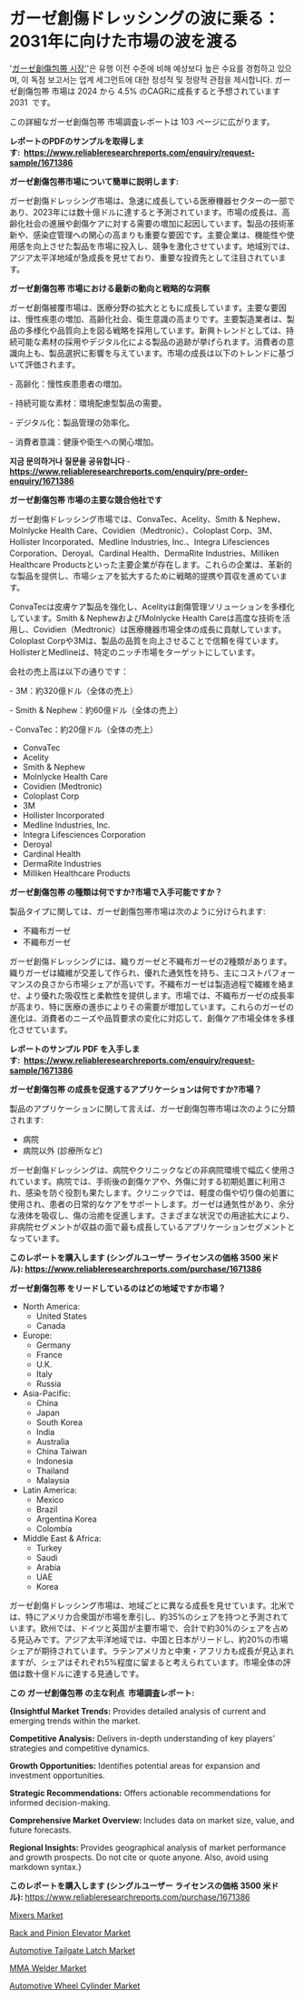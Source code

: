 <p><h1>ガーゼ創傷ドレッシングの波に乗る：2031年に向けた市場の波を渡る</h1></p><p>'<a href="https://www.reliableresearchreports.com/gauze-wound-dressing-r1671386?utm_campaign=107&utm_medium=36&utm_source=Github&utm_content=ia&utm_term=18102024&utm_id=gauze-wound-dressing">ガーゼ創傷包帯 시장'</a>'은 유행 이전 수준에 비해 예상보다 높은 수요를 경험하고 있으며, 이 독점 보고서는 업계 세그먼트에 대한 정성적 및 정량적 관점을 제시합니다. ガーゼ創傷包帯 市場は 2024 から 4.5% のCAGRに成長すると予想されています 2031&nbsp; です。</p>
<p>この詳細なガーゼ創傷包帯 市場調査レポートは 103 ページに広がります。</p>
<p><strong>レポートのPDFのサンプルを取得します</strong><strong>:&nbsp;&nbsp;<a href="https://www.reliableresearchreports.com/enquiry/request-sample/1671386?utm_campaign=107&utm_medium=36&utm_source=Github&utm_content=ia&utm_term=18102024&utm_id=gauze-wound-dressing">https://www.reliableresearchreports.com/enquiry/request-sample/1671386</a></strong></p>
<p><strong>ガーゼ創傷包帯市場について簡単に説明します:</strong></p>
<p><p>ガーゼ創傷ドレッシング市場は、急速に成長している医療機器セクターの一部であり、2023年には数十億ドルに達すると予測されています。市場の成長は、高齢化社会の進展や創傷ケアに対する需要の増加に起因しています。製品の技術革新や、感染症管理への関心の高まりも重要な要因です。主要企業は、機能性や使用感を向上させた製品を市場に投入し、競争を激化させています。地域別では、アジア太平洋地域が急成長を見せており、重要な投資先として注目されています。</p></p>
<p><strong>ガーゼ創傷包帯 市場における最新の動向と戦略的な洞察</strong></p>
<p><p>ガーゼ創傷被覆市場は、医療分野の拡大とともに成長しています。主要な要因は、慢性疾患の増加、高齢化社会、衛生意識の高まりです。主要製造業者は、製品の多様化や品質向上を図る戦略を採用しています。新興トレンドとしては、持続可能な素材の採用やデジタル化による製品の追跡が挙げられます。消費者の意識向上も、製品選択に影響を与えています。市場の成長は以下のトレンドに基づいて評価されます。</p><p>- 高齢化：慢性疾患患者の増加。</p><p>- 持続可能な素材：環境配慮型製品の需要。</p><p>- デジタル化：製品管理の効率化。</p><p>- 消費者意識：健康や衛生への関心増加。</p></p>
<p><strong>지금 문의하거나 질문을 공유합니다</strong><strong>&nbsp;</strong>-<strong><a href="https://www.reliableresearchreports.com/enquiry/pre-order-enquiry/1671386?utm_campaign=107&utm_medium=36&utm_source=Github&utm_content=ia&utm_term=18102024&utm_id=gauze-wound-dressing">https://www.reliableresearchreports.com/enquiry/pre-order-enquiry/1671386</a></strong></p>
<p><strong>ガーゼ創傷包帯 市場の主要な競合他社です</strong></p>
<p><p>ガーゼ創傷ドレッシング市場では、ConvaTec、Acelity、Smith & Nephew、Molnlycke Health Care、Covidien（Medtronic）、Coloplast Corp、3M、Hollister Incorporated、Medline Industries, Inc.、Integra Lifesciences Corporation、Deroyal、Cardinal Health、DermaRite Industries、Milliken Healthcare Productsといった主要企業が存在します。これらの企業は、革新的な製品を提供し、市場シェアを拡大するために戦略的提携や買収を進めています。</p><p>ConvaTecは皮膚ケア製品を強化し、Acelityは創傷管理ソリューションを多様化しています。Smith & NephewおよびMolnlycke Health Careは高度な技術を活用し、Covidien（Medtronic）は医療機器市場全体の成長に貢献しています。Coloplast Corpや3Mは、製品の品質を向上させることで信頼を得ています。HollisterとMedlineは、特定のニッチ市場をターゲットにしています。</p><p>会社の売上高は以下の通りです：</p><p>- 3M：約320億ドル（全体の売上）</p><p>- Smith & Nephew：約60億ドル（全体の売上）</p><p>- ConvaTec：約20億ドル（全体の売上）</p></p>
<p><ul><li>ConvaTec</li><li>Acelity</li><li>Smith & Nephew</li><li>Molnlycke Health Care</li><li>Covidien (Medtronic)</li><li>Coloplast Corp</li><li>3M</li><li>Hollister Incorporated</li><li>Medline Industries, Inc.</li><li>Integra Lifesciences Corporation</li><li>Deroyal</li><li>Cardinal Health</li><li>DermaRite Industries</li><li>Milliken Healthcare Products</li></ul></p>
<p><strong>ガーゼ創傷包帯 の種類は何ですか?市場で入手可能ですか？</strong></p>
<p>製品タイプに関しては、ガーゼ創傷包帯市場は次のように分けられます:</p>
<p><ul><li>不織布ガーゼ</li><li>不織布ガーゼ</li></ul></p>
<p><p>ガーゼ創傷ドレッシングには、織りガーゼと不織布ガーゼの2種類があります。織りガーゼは繊維が交差して作られ、優れた通気性を持ち、主にコストパフォーマンスの良さから市場シェアが高いです。不織布ガーゼは製造過程で繊維を絡ませ、より優れた吸収性と柔軟性を提供します。市場では、不織布ガーゼの成長率が高まり、特に医療の進歩によりその需要が増加しています。これらのガーゼの進化は、消費者のニーズや品質要求の変化に対応して、創傷ケア市場全体を多様化させています。</p></p>
<p><strong>レポートのサンプル PDF を入手します:&nbsp;</strong><strong>&nbsp;<a href="https://www.reliableresearchreports.com/enquiry/request-sample/1671386?utm_campaign=107&utm_medium=36&utm_source=Github&utm_content=ia&utm_term=18102024&utm_id=gauze-wound-dressing">https://www.reliableresearchreports.com/enquiry/request-sample/1671386</a></strong></p>
<p><strong>ガーゼ創傷包帯 の成長を促進するアプリケーションは何ですか?市場？</strong></p>
<p>製品のアプリケーションに関して言えば、ガーゼ創傷包帯市場は次のように分類されます:</p>
<p><ul><li>病院</li><li>病院以外 (診療所など)</li></ul></p>
<p><p>ガーゼ創傷ドレッシングは、病院やクリニックなどの非病院環境で幅広く使用されています。病院では、手術後の創傷ケアや、外傷に対する初期処置に利用され、感染を防ぐ役割も果たします。クリニックでは、軽度の傷や切り傷の処置に使用され、患者の日常的なケアをサポートします。ガーゼは通気性があり、余分な液体を吸収し、傷の治癒を促進します。さまざまな状況での用途拡大により、非病院セグメントが収益の面で最も成長しているアプリケーションセグメントとなっています。</p></p>
<p><strong>このレポートを購入します (シングルユーザー ライセンスの価格 3500 米ドル):</strong><strong>&nbsp;<a href="https://www.reliableresearchreports.com/purchase/1671386?utm_campaign=107&utm_medium=36&utm_source=Github&utm_content=ia&utm_term=18102024&utm_id=gauze-wound-dressing">https://www.reliableresearchreports.com/purchase/1671386</a></strong></p>
<p><strong>ガーゼ創傷包帯 をリードしているのはどの地域ですか市場？</strong></p>
<p><ul>
    <li>
        North America:
        <ul>
            <li>United States</li>
            <li>Canada</li>
        </ul>
    </li>
    <li>
        Europe:
        <ul>
            <li>Germany</li>
            <li>France</li>
            <li>U.K.</li>
            <li>Italy</li>
            <li>Russia</li>
        </ul>
    </li>
    <li>
        Asia-Pacific:
        <ul>
            <li>China</li>
            <li>Japan</li>
            <li>South Korea</li>
            <li>India</li>
            <li>Australia</li>
            <li>China Taiwan</li>
            <li>Indonesia</li>
            <li>Thailand</li>
            <li>Malaysia</li>
        </ul>
    </li>
    <li>
        Latin America:
        <ul>
            <li>Mexico</li>
            <li>Brazil</li>
            <li>Argentina Korea</li>
            <li>Colombia</li>
        </ul>
    </li>
    <li>
        Middle East & Africa:
        <ul>
            <li>Turkey</li>
            <li>Saudi</li>
            <li>Arabia</li>
            <li>UAE</li>
            <li>Korea</li>
        </ul>
    </li>
    </ul></p>
<p><p>ガーゼ創傷ドレッシング市場は、地域ごとに異なる成長を見せています。北米では、特にアメリカ合衆国が市場を牽引し、約35%のシェアを持つと予測されています。欧州では、ドイツと英国が主要市場で、合計で約30%のシェアを占める見込みです。アジア太平洋地域では、中国と日本がリードし、約20%の市場シェアが期待されています。ラテンアメリカと中東・アフリカも成長が見込まれますが、シェアはそれぞれ5%程度に留まると考えられています。市場全体の評価は数十億ドルに達する見通しです。</p></p>
<p><strong>この ガーゼ創傷包帯 の主な利点&nbsp; 市場調査レポート:</strong></p>
<p><strong>{Insightful Market Trends:</strong> Provides detailed analysis of current and emerging trends within the market.</p>
<p><strong>Competitive Analysis:</strong> Delivers in-depth understanding of key players' strategies and competitive dynamics.</p>
<p><strong>Growth Opportunities:</strong> Identifies potential areas for expansion and investment opportunities.</p>
<p><strong>Strategic Recommendations:</strong> Offers actionable recommendations for informed decision-making.</p>
<p><strong>Comprehensive Market Overview: </strong>Includes data on market size, value, and future forecasts.</p>
<p><strong>Regional Insights: </strong>Provides geographical analysis of market performance and growth prospects. Do not cite or quote anyone. Also, avoid using markdown syntax.}</p>
<p><strong>このレポートを購入します (シングルユーザー ライセンスの価格 3500 米ドル):&nbsp;</strong><a href="https://www.reliableresearchreports.com/purchase/1671386?utm_campaign=107&utm_medium=36&utm_source=Github&utm_content=ia&utm_term=18102024&utm_id=gauze-wound-dressing">https://www.reliableresearchreports.com/purchase/1671386</a></p>
<p><p><a href="https://www.linkedin.com/pulse/market-dynamics-future-trends-global-mixers-sector-xdaxc?utm_campaign=107&utm_medium=36&utm_source=Github&utm_content=ia&utm_term=18102024&utm_id=gauze-wound-dressing">Mixers Market</a></p><p><a href="https://issuu.com/reportprime-2/docs/rack-and-pinion-elevator-market-siz_b90b56236f98f9?utm_campaign=107&utm_medium=36&utm_source=Github&utm_content=ia&utm_term=18102024&utm_id=gauze-wound-dressing">Rack and Pinion Elevator Market</a></p><p><a href="https://github.com/tacitam515l/Market-Research-Report-List-1/blob/main/automotive-tailgate-latch-market.md?utm_campaign=107&utm_medium=36&utm_source=Github&utm_content=ia&utm_term=18102024&utm_id=gauze-wound-dressing">Automotive Tailgate Latch Market</a></p><p><a href="https://issuu.com/reportprime-2/docs/mma-welder-market-size-2030.pptx_4d60180b5fc28d?utm_campaign=107&utm_medium=36&utm_source=Github&utm_content=ia&utm_term=18102024&utm_id=gauze-wound-dressing">MMA Welder Market</a></p><p><a href="https://github.com/JamesCox407/Market-Research-Report-List-1/blob/main/automotive-wheel-cylinder-market.md?utm_campaign=107&utm_medium=36&utm_source=Github&utm_content=ia&utm_term=18102024&utm_id=gauze-wound-dressing">Automotive Wheel Cylinder Market</a></p></p>
<p>&nbsp;</p>